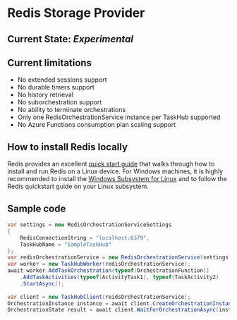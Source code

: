 # Redis Storage Provider

## Current State: *Experimental*

## Current limitations
- No extended sessions support
- No durable timers support
- No history retrieval
- No suborchestration support
- No ability to terminate orchestrations
- Only one RedisOrchestrationService instance per TaskHub supported
- No Azure Functions consumption plan scaling support

## How to install Redis locally

Redis provides an excellent [quick start guide](https://redis.io/topics/quickstart) that walks through how to install and run Redis on a Linux device. For Windows machines, it is highly recommended to install the [Windows Subsystem for Linux](https://docs.microsoft.com/en-us/windows/wsl/faq) and to follow the Redis quickstart guide on your Linux subsystem.

## Sample code
```csharp
var settings = new RedisOrchestrationServiceSettings
{
    RedisConnectionString = "localhost:6379",
    TaskHubName = "SampleTaskHub"
};
var redisOrchestrationService = new RedisOrchestrationService(settings);
var worker = new TaskHubWorker(redisOrchestrationService);
await worker.AddTaskOrchestration(typeof(OrchestrationFunction))
    .AddTaskActivities(typeof(ActivityTask1), typeof(TaskActivity2)
    .StartAsync();
    
var client = new TaskHubClient(reidsOrchestrationService);
OrchestrationInstance instance = await client.CreateOrchestrationInstanceAsync(typeof(OrchestrationFunction), input);
OrchestrationState result = await client.WaitForOrchestrationAsync(instance, Timespan.FromSeconds(20));
```
